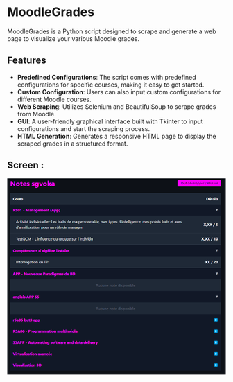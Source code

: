 # MoodleGrades

MoodleGrades is a Python script designed to scrape and generate a web page to visualize your various Moodle grades.

## Features

- **Predefined Configurations**: The script comes with predefined configurations for specific courses, making it easy to get started.
- **Custom Configuration**: Users can also input custom configurations for different Moodle courses.
- **Web Scraping**: Utilizes Selenium and BeautifulSoup to scrape grades from Moodle.
- **GUI**: A user-friendly graphical interface built with Tkinter to input configurations and start the scraping process.
- **HTML Generation**: Generates a responsive HTML page to display the scraped grades in a structured format.

## Screen :
![screenPageWeb](./screen.png)
